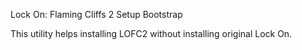 Lock On: Flaming Cliffs 2
Setup Bootstrap

This utility helps installing LOFC2 without installing original Lock On.

